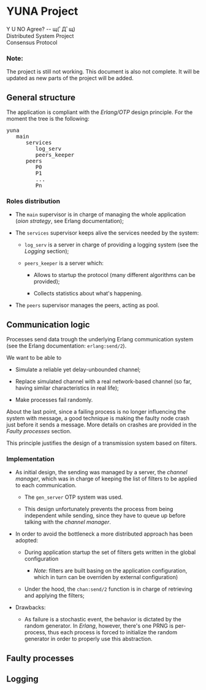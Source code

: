 # YUNA Project

Y U NO Agree? -- щ(ﾟДﾟщ)  
Distributed System Project  
Consensus Protocol

### Note:

The project is still not working. This document is also not complete. It
will be updated as new parts of the project will be added.

## General structure

The application is compliant with the _Erlang/OTP_ design principle.
For the moment the tree is the following:

<pre>
yuna
   main
      services
         log_serv
         peers_keeper
      peers
         P0
         P1
         ...
         Pn
</pre>

### Roles distribution

*   The `main` supervisor is in charge of managing the whole application
    (_oion strategy_, see Erlang documentation);

*   The `services` supervisor keeps alive the services needed by the
    system:

    +   `log_serv` is a server in charge of providing a logging system
        (see the *Logging* section);

    +   `peers_keeper` is a server which:

        -    Allows to startup the protocol (many different algorithms can
             be provided);

        -    Collects statistics about what's happening.

*   The `peers` supervisor manages the peers, acting as pool.

## Communication logic

Processes send data trough the underlying Erlang communication system (see
the Erlang documentation: `erlang:send/2`).

We want to be able to

*   Simulate a reliable yet delay-unbounded channel;

*   Replace simulated channel with a real network-based channel (so far,
    having similar characteristics in real life);

*   Make processes fail randomly.

About the last point, since a failing process is no longer influencing the
system with message, a good technique is making the faulty node crash just
before it sends a message. More details on crashes are provided in the
*Faulty processes* section.

This principle justifies the design of a transmission system based on
filters.

### Implementation

*   As initial design, the sending was managed by a server, the _channel
    manager_, which was in charge of keeping the list of filters to be
    applied to each communication.

    +   The `gen_server` OTP system was used.

    +   This design unfortunately prevents the process from being
        independent while sending, since they have to queue up before
        talking with the _channel manager_.

*   In order to avoid the bottleneck a more distributed approach has been
    adopted:

    +   During application startup the set of filters gets written in the
        global configuration

        -   *Note*: filters are built basing on the application
            configuration, which in turn can be overriden by
            external configuration)

    +   Under the hood, the `chan:send/2` function is in charge of
        retrieving and applying the filters;

*   Drawbacks:

    +   As failure is a stochastic event, the behavior is dictated by the
        random generator. In _Erlang_, however, there's one PRNG is
        per-process, thus each process is forced to initialize the random
        generator in order to properly use this abstraction.

## Faulty processes

## Logging
